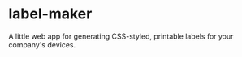 # label-maker

A little web app for generating CSS-styled, printable labels for your
company's devices.
